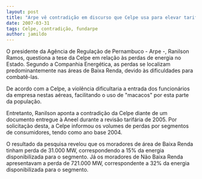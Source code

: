 ```yaml
---
layout: post
title: "Arpe vê contradição em discurso que Celpe usa para elevar tarifas"
date: 2007-03-31
tags: Celpe, contradição, fundarpe
author: jamildo
---
```

O presidente da Ag&ecirc;ncia de Regula&ccedil;&atilde;o de Pernambuco - Arpe -, Ranilson Ramos, questiona a tese da Celpe em rela&ccedil;&atilde;o &agrave;s perdas de energia no Estado. Segundo a Companhia Energ&eacute;tica, as perdas se localizam predominantemente nas &aacute;reas de Baixa Renda, devido &agrave;s dificuldades para combat&ecirc;-las.

De acordo com a Celpe, a viol&ecirc;ncia dificultaria a entrada dos funcion&aacute;rios da empresa nestas a&eacute;reas, facilitando o uso de "macacos" por esta parte da popula&ccedil;&atilde;o.

Entretanto, Ranilson aponta a contradi&ccedil;&atilde;o da Celpe diante de um documento entregue &agrave; Aneel durante a revis&atilde;o tarif&aacute;ria de 2005. Por solicita&ccedil;&atilde;o desta, a Celpe informou os volumes de perdas por segmentos de consumidores, tendo como ano base 2004.

O resultado da pesquisa revelou que os moradores de &aacute;rea de Baixa Renda tinham perda de 31.000 MW, correspondendo a 15% da energia disponibilizada para o segmento. J&aacute; os moradores de N&atilde;o Baixa Renda apresentavam a perda de 721.000 MW, correspondente a 32% da energia disponibilizada para o segmento.